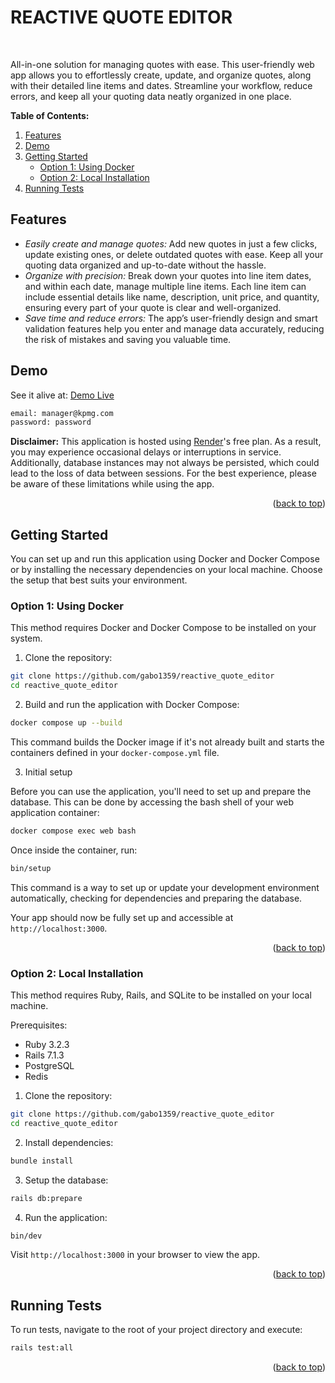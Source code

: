 <a name="readme-top"></a>

# REACTIVE QUOTE EDITOR

<br />

All-in-one solution for managing quotes with ease. This user-friendly web app allows you to effortlessly create, update, and organize quotes, along with their detailed line items and dates. Streamline your workflow, reduce errors, and keep all your quoting data neatly organized in one place.


<b>Table of Contents:</b>

<ol>
  <li><a href="#features">Features</a></li>
  <li><a href="#demo">Demo</a></li>
  <li>
    <a href="#getting-started">Getting Started</a>
    <ul>
      <li><a href="#option-1">Option 1: Using Docker</a></li>
      <li><a href="#option-2">Option 2: Local Installation</a></li>
    </ul>
  </li>
  <li><a href="#running-tests">Running Tests</a></li>
</ol>

## Features <a name="features"></a>

* *Easily create and manage quotes:* Add new quotes in just a few clicks, update existing ones, or delete outdated quotes with ease. Keep all your quoting data organized and up-to-date without the hassle.
* *Organize with precision:* Break down your quotes into line item dates, and within each date, manage multiple line items. Each line item can include essential details like name, description, unit price, and quantity, ensuring every part of your quote is clear and well-organized.
* *Save time and reduce errors:* The app’s user-friendly design and smart validation features help you enter and manage data accurately, reducing the risk of mistakes and saving you valuable time.

## Demo <a name="demo"></a>

See it alive at: <a href="https://reactive-quote-editor.onrender.com/">Demo Live</a>

```sh
email: manager@kpmg.com
password: password
```

<b>Disclaimer:</b> This application is hosted using <a href="https://render.com/">Render</A>'s free plan. As a result, you may experience occasional delays or interruptions in service. Additionally, database instances may not always be persisted, which could lead to the loss of data between sessions. For the best experience, please be aware of these limitations while using the app.

<p align="right">(<a href="#readme-top">back to top</a>)</p>

## Getting Started <a name="getting-started"></a>

You can set up and run this application using Docker and Docker Compose or by installing the necessary dependencies on your local machine. Choose the setup that best suits your environment.

### Option 1: Using Docker <a name="option-1"></a>

This method requires Docker and Docker Compose to be installed on your system.

1. Clone the repository:

```sh
git clone https://github.com/gabo1359/reactive_quote_editor
cd reactive_quote_editor
```

2. Build and run the application with Docker Compose:
 
```sh
docker compose up --build
```

This command builds the Docker image if it's not already built and starts the containers defined in your `docker-compose.yml` file.

3. Initial setup

Before you can use the application, you'll need to set up and prepare the database. This can be done by accessing the bash shell of your web application container:

```sh
docker compose exec web bash
```

Once inside the container, run:

```sh
bin/setup
```

This command is a way to set up or update your development environment automatically, checking for dependencies and preparing the database.

Your app should now be fully set up and accessible at `http://localhost:3000`.

<p align="right">(<a href="#readme-top">back to top</a>)</p>

### Option 2: Local Installation  <a name="option-2"></a>

This method requires Ruby, Rails, and SQLite to be installed on your local machine.

Prerequisites:
* Ruby 3.2.3
* Rails 7.1.3
* PostgreSQL
* Redis

1. Clone the repository:

```sh
git clone https://github.com/gabo1359/reactive_quote_editor
cd reactive_quote_editor
```

2. Install dependencies:

```sh
bundle install
```

3. Setup the database:

```sh
rails db:prepare
```

4. Run the application:

```sh
bin/dev
```

Visit `http://localhost:3000` in your browser to view the app.

<p align="right">(<a href="#readme-top">back to top</a>)</p>

## Running Tests <a name="running-tests"></a>

To run tests, navigate to the root of your project directory and execute:

```sh
rails test:all
```

<p align="right">(<a href="#readme-top">back to top</a>)</p>

